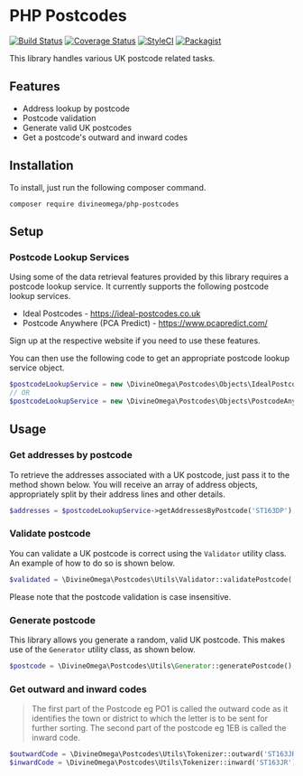 # PHP Postcodes

[![Build Status](https://travis-ci.com/DivineOmega/php-postcodes.svg?branch=master)](https://travis-ci.com/DivineOmega/php-postcodes)
[![Coverage Status](https://coveralls.io/repos/github/DivineOmega/php-postcodes/badge.svg?branch=master)](https://coveralls.io/github/DivineOmega/php-postcodes?branch=master)
[![StyleCI](https://github.styleci.io/repos/167990924/shield?branch=master)](https://github.styleci.io/repos/167990924)
[![Packagist](https://img.shields.io/packagist/dt/divineomega/php-postcodes.svg)](https://packagist.org/packages/divineomega/php-postcodes/stats)

This library handles various UK postcode related tasks.

## Features

* Address lookup by postcode
* Postcode validation
* Generate valid UK postcodes
* Get a postcode's outward and inward codes

## Installation

To install, just run the following composer command.

`composer require divineomega/php-postcodes`

## Setup

### Postcode Lookup Services

Using some of the data retrieval features provided by this library requires a postcode lookup service.
It currently supports the following postcode lookup services.

* Ideal Postcodes - https://ideal-postcodes.co.uk
* Postcode Anywhere (PCA Predict) - https://www.pcapredict.com/

Sign up at the respective website if you need to use these features.

You can then use the following code to get an appropriate postcode lookup service object.

```php
$postcodeLookupService = new \DivineOmega\Postcodes\Objects\IdealPostcodes('API_KEY');
// OR
$postcodeLookupService = new \DivineOmega\Postcodes\Objects\PostcodeAnywhere('API_KEY');
```

## Usage

### Get addresses by postcode

To retrieve the addresses associated with a UK postcode, just pass it to the method shown below. 
You will receive an array of address objects, appropriately split by their address lines and other details.

```php
$addresses = $postcodeLookupService->getAddressesByPostcode('ST163DP');
```

### Validate postcode

You can validate a UK postcode is correct using the `Validator` utility class. An example of 
how to do so is shown below.

```php
$validated = \DivineOmega\Postcodes\Utils\Validator::validatePostcode('ST163DP');
```

Please note that the postcode validation is case insensitive.

### Generate postcode

This library allows you generate a random, valid UK postcode. This makes use of the
`Generator` utility class, as shown below.

```php
$postcode = \DivineOmega\Postcodes\Utils\Generator::generatePostcode();
```

### Get outward and inward codes

> The first part of the Postcode eg PO1 is called the outward code as it identifies the town or district to which the letter is to be sent for further sorting. The second part of the postcode eg 1EB is called the inward code.

```php
$outwardCode = \DivineOmega\Postcodes\Utils\Tokenizer::outward('ST163JR'); // Returns ST16
$inwardCode = \DivineOmega\Postcodes\Utils\Tokenizer::inward('ST163JR'); // Returns 3JR
```

